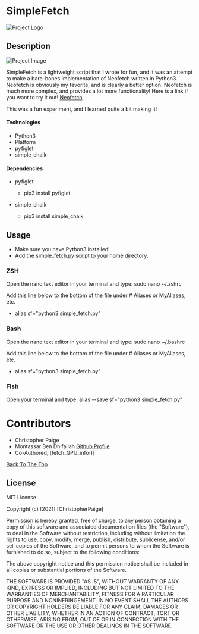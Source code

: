 # SimpleFetch



![Project Logo](https://i.postimg.cc/xTV41LPx/Simple-Fetch.png)



## Description

![Project Image](https://i.postimg.cc/FR4Q5w1p/2021-01-12-17-18.png)

SimpleFetch is a lightweight script that I wrote for fun, and it was an attempt to make a bare-bones implementation of Neofetch written in Python3. Neofetch is obviously my favorite, and is clearly a better option. Neofetch is much more complex, and provides a lot more functionality! Here is a link if you want to try it out! [Neofetch](https://github.com/dylanaraps/neofetch) 

This was a fun experiment, and I learned quite a bit making it! 

#### Technologies

- Python3
- Platform
- pyfiglet
- simple_chalk

#### Dependencies

- pyfiglet
  
  - pip3 install pyfiglet

- simple_chalk

  - pip3 install simple_chalk

## Usage

- Make sure you have Python3 installed!
- Add the simple_fetch.py script to your home directory.

### ZSH

Open the nano text editor in your terminal and type: sudo nano ~/.zshrc

Add this line below to the bottom of the file under # Aliases or MyAliases, etc.

- alias sf="python3 simple_fetch.py"


### Bash

Open the nano text editor in your terminal and type: sudo nano ~/.bashrc

Add this line below to the bottom of the file under # Aliases or MyAliases, etc.

- alias sf="python3 simple_fetch.py"


### Fish

Open your terminal and type: alias --save sf="python3 simple_fetch.py"


# Contributors
- Christopher Paige
- Montassar Ben Dhifallah [Github Profile](https://github.com/Momentum-TN)
 - Co-Authored, [fetch_GPU_info()]

[Back To The Top](#SimpleFetch)
## License

MIT License

Copyright (c) [2021] [ChristopherPaige]

Permission is hereby granted, free of charge, to any person obtaining a copy
of this software and associated documentation files (the "Software"), to deal
in the Software without restriction, including without limitation the rights
to use, copy, modify, merge, publish, distribute, sublicense, and/or sell
copies of the Software, and to permit persons to whom the Software is
furnished to do so, subject to the following conditions:

The above copyright notice and this permission notice shall be included in all
copies or substantial portions of the Software.

THE SOFTWARE IS PROVIDED "AS IS", WITHOUT WARRANTY OF ANY KIND, EXPRESS OR
IMPLIED, INCLUDING BUT NOT LIMITED TO THE WARRANTIES OF MERCHANTABILITY,
FITNESS FOR A PARTICULAR PURPOSE AND NONINFRINGEMENT. IN NO EVENT SHALL THE
AUTHORS OR COPYRIGHT HOLDERS BE LIABLE FOR ANY CLAIM, DAMAGES OR OTHER
LIABILITY, WHETHER IN AN ACTION OF CONTRACT, TORT OR OTHERWISE, ARISING FROM,
OUT OF OR IN CONNECTION WITH THE SOFTWARE OR THE USE OR OTHER DEALINGS IN THE
SOFTWARE.


